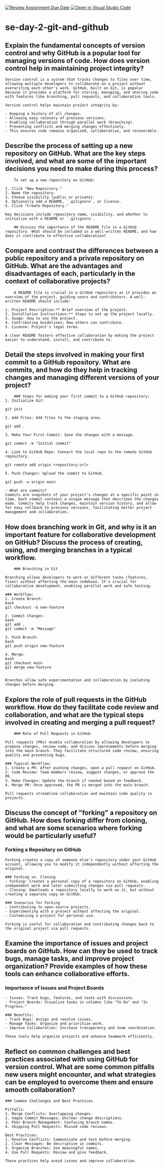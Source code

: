[![Review Assignment Due Date](https://classroom.github.com/assets/deadline-readme-button-22041afd0340ce965d47ae6ef1cefeee28c7c493a6346c4f15d667ab976d596c.svg)](https://classroom.github.com/a/8wgCKhpZ)
[![Open in Visual Studio Code](https://classroom.github.com/assets/open-in-vscode-2e0aaae1b6195c2367325f4f02e2d04e9abb55f0b24a779b69b11b9e10269abc.svg)](https://classroom.github.com/online_ide?assignment_repo_id=15954995&assignment_repo_type=AssignmentRepo)
# se-day-2-git-and-github
## Explain the fundamental concepts of version control and why GitHub is a popular tool for managing versions of code. How does version control help in maintaining project integrity?
    Version control is a system that tracks changes to files over time, allowing multiple developers to collaborate on a project without overwriting each other's work. GitHub, built on Git, is popular because it provides a platform for storing, managing, and sharing code with features like branching, pull requests, and collaboration tools.

    Version control helps maintain project integrity by:

    - Keeping a history of all changes.
    - Allowing easy recovery of previous versions.
    - Enabling collaboration through parallel work (branching).
    - Preventing conflicts and merging changes effectively.
    - This ensures code remains organized, collaborative, and recoverable.

## Describe the process of setting up a new repository on GitHub. What are the key steps involved, and what are some of the important decisions you need to make during this process?
        To set up a new repository on GitHub:

    1. Click "New Repository."
    2. Name the repository.
    3. Choose visibility (public or private).
    4. Optionally add a README, `.gitignore`, or license.
    5. Click "Create Repository."

    Key decisions include repository name, visibility, and whether to initialize with a README or `.gitignore`.

        ## Discuss the importance of the README file in a GitHub repository. What should be included in a well-written README, and how does it contribute to effective collaboration?

## Compare and contrast the differences between a public repository and a private repository on GitHub. What are the advantages and disadvantages of each, particularly in the context of collaborative projects?
        A README file is crucial in a GitHub repository as it provides an overview of the project, guiding users and contributors. A well-written README should include:

    1. Project Description:** Brief overview of the project.
    2. Installation Instructions:** Steps to set up the project locally.
    3. Usage: How to use the project.
    4. Contributing Guidelines: How others can contribute.
    5. License: Project's legal terms.

    A clear README fosters effective collaboration by making the project easier to understand, install, and contribute to.

## Detail the steps involved in making your first commit to a GitHub repository. What are commits, and how do they help in tracking changes and managing different versions of your project?
        ### Steps for making your first commit to a GitHub repository:
    1. Initialize Git: 
    
    git init
    
    2. Add Files: Add files to the staging area.
    
    git add .
    
    3. Make Your First Commit: Save the changes with a message.
    
    git commit -m "Initial commit"
    
    4. Link to GitHub Repo: Connect the local repo to the remote GitHub repository.
    
    git remote add origin <repository-url>
    
    5. Push Changes: Upload the commit to GitHub.
    
    git push -u origin main
    
    - What are commits?
    Commits are snapshots of your project's changes at a specific point in time. Each commit contains a unique message that describes the changes made. Commits help track changes, maintain version history, and allow for easy rollback to previous versions, facilitating better project management and collaboration.

## How does branching work in Git, and why is it an important feature for collaborative development on GitHub? Discuss the process of creating, using, and merging branches in a typical workflow.
        ### Branching in Git

    Branching allows developers to work on different tasks (features, fixes) without affecting the main codebase. It's crucial for collaborative development, enabling parallel work and safe testing.

    ### Workflow:
    1. Create Branch: 
    bash
    git checkout -b new-feature
    
    2. Commit Changes:
    bash
    git add . 
    git commit -m "Message"
    
    3. Push Branch:
    bash
    git push origin new-feature
    
    4. Merge:
    bash
    git checkout main
    git merge new-feature
    

    Branches allow safe experimentation and collaboration by isolating changes before merging.


## Explore the role of pull requests in the GitHub workflow. How do they facilitate code review and collaboration, and what are the typical steps involved in creating and merging a pull request?
        ### Role of Pull Requests in GitHub

    Pull requests (PRs) enable collaboration by allowing developers to propose changes, review code, and discuss improvements before merging into the main branch. They facilitate structured code review, ensuring quality and preventing bugs.

    ### Typical Workflow:
    1. Create a PR: After pushing changes, open a pull request on GitHub.
    2. Code Review: Team members review, suggest changes, or approve the PR.
    3. Make Changes: Update the branch if needed based on feedback.
    4. Merge PR: Once approved, the PR is merged into the main branch.

    Pull requests streamline collaboration and maintain code quality in projects.

## Discuss the concept of "forking" a repository on GitHub. How does forking differ from cloning, and what are some scenarios where forking would be particularly useful?
### Forking a Repository on GitHub
    Forking creates a copy of someone else's repository under your GitHub account, allowing you to modify it independently without affecting the original.

    ### Forking vs. Cloning
    - Forking: Creates a personal copy of a repository on GitHub, enabling independent work and later submitting changes via pull requests.
    - Cloning: Downloads a repository locally to work on it, but without creating a separate copy on GitHub.

    ### Scenarios for Forking
    - Contributing to open-source projects.
    - Experimenting with a project without affecting the original.
    - Customizing a project for personal use.

    Forking is useful for collaboration and contributing changes back to the original project via pull requests.

## Examine the importance of issues and project boards on GitHub. How can they be used to track bugs, manage tasks, and improve project organization? Provide examples of how these tools can enhance collaborative efforts.
### Importance of Issues and Project Boards

    - Issues: Track bugs, features, and tasks with discussions.
    - Project Boards: Visualize tasks in columns like "To Do" and "In Progress."

    ### Benefits:
    - Track Bugs: Assign and resolve issues.
    - Manage Tasks: Organize and prioritize work.
    - Improve Collaboration: Increase transparency and team coordination.

    These tools help organize projects and enhance teamwork efficiently.

## Reflect on common challenges and best practices associated with using GitHub for version control. What are some common pitfalls new users might encounter, and what strategies can be employed to overcome them and ensure smooth collaboration?

    ### Common Challenges and Best Practices

    Pitfalls:
    1. Merge Conflicts: Overlapping changes.
    2. Vague Commit Messages: Unclear change descriptions.
    3. Poor Branch Management: Confusing branch names.
    4. Skipping Pull Requests: Missed code reviews.

    Best Practices:
    1. Resolve Conflicts: Communicate and test before merging.
    2. Clear Messages: Be descriptive in commits.
    3. Organize Branches: Use meaningful names.
    4. Use Pull Requests: Review and give feedback.

    These practices help avoid issues and improve collaboration.